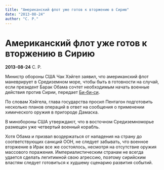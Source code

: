 ```yaml
---
title: "Американский флот уже готов к вторжению в Сирию"
date: "2013-08-24"
author: "С. Р."
---
```


# Американский флот уже готов к вторжению в Сирию

**2013-08-24** С. Р.

Министр обороны США Чак Хэйгел заявил, что американский флот маневрирует в Средиземном море, чтобы быть в готовности на случай, если президент Барак Обама сочтет необходимым начать военные действия против Сирии, передает [Би-би-си](http://www.bbc.co.uk/russian/).

По словам Хэйгела, глава государства просил Пентагон подготовить несколько планов операций в ответ на сообщения о применении химического оружия в пригороде Дамаска.

В минобороны США утверждают, что в восточном Средиземноморье размещен уже четвертый военный корабль.

Хотя Обама и призвал воздержаться от нападения на страну до соответствующих санкций ООН, не следует забывать, что военное вторжение в Ирак все же состоялось, несмотря на отсутствие оружия массового поражения. Империалистическим странам не всегда удается сделать легитимной свою агрессию, поэтому сирийским властям следует готовиться к худшему сценарию развития событий.